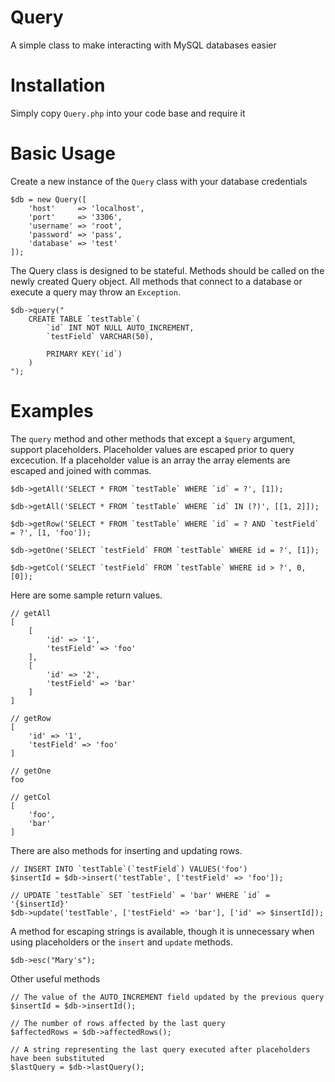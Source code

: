 # Query
A simple class to make interacting with MySQL databases easier

# Installation
Simply copy `Query.php` into your code base and require it

# Basic Usage
Create a new instance of the `Query` class with your database credentials

```
$db = new Query([
    'host'     => 'localhost',
    'port'     => '3306',
    'username' => 'root',
    'password' => 'pass',
    'database' => 'test'
]);
```

The Query class is designed to be stateful. Methods should be called on the newly created Query object. All methods that connect to a database or execute a query may throw an `Exception`.

```
$db->query("
    CREATE TABLE `testTable`(
        `id` INT NOT NULL AUTO_INCREMENT,
        `testField` VARCHAR(50),

        PRIMARY KEY(`id`)
    )
");
```

# Examples

The `query` method and other methods that except a `$query` argument, support placeholders. Placeholder values are escaped prior to query excecution. If a placeholder value is an array the array elements are escaped and joined with commas.

```
$db->getAll('SELECT * FROM `testTable` WHERE `id` = ?', [1]);

$db->getAll('SELECT * FROM `testTable` WHERE `id` IN (?)', [[1, 2]]);

$db->getRow('SELECT * FROM `testTable` WHERE `id` = ? AND `testField` = ?', [1, 'foo']);

$db->getOne('SELECT `testField` FROM `testTable` WHERE id = ?', [1]);

$db->getCol('SELECT `testField` FROM `testTable` WHERE id > ?', 0, [0]);
```

Here are some sample return values.

```
// getAll
[
    [
        'id' => '1',
        'testField' => 'foo'
    ],
    [
        'id' => '2',
        'testField' => 'bar'
    ]
]

// getRow
[
    'id' => '1',
    'testField' => 'foo'
]

// getOne
foo

// getCol
[
    'foo',
    'bar'
]
```

There are also methods for inserting and updating rows.

```
// INSERT INTO `testTable`(`testField`) VALUES('foo')
$insertId = $db->insert('testTable', ['testField' => 'foo']);

// UPDATE `testTable` SET `testField` = 'bar' WHERE `id` = '{$insertId}'
$db->update('testTable', ['testField' => 'bar'], ['id' => $insertId]);
```

A method for escaping strings is available, though it is unnecessary when using placeholders or the `insert` and `update` methods.

```
$db->esc("Mary's");
```

Other useful methods

```
// The value of the AUTO_INCREMENT field updated by the previous query
$insertId = $db->insertId();

// The number of rows affected by the last query
$affectedRows = $db->affectedRows();

// A string representing the last query executed after placeholders have been substituted
$lastQuery = $db->lastQuery(); 
```
